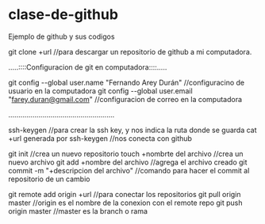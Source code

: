 # clase-de-github
Ejemplo de github y sus codigos 


git clone +url //para descargar un repositorio de github a mi computadora.

.....::::Configuracion de git en computadora::::.....

git config --global user.name "Fernando Arey Durán"	//configuracino de usuario en la computadora
git config --global user.email "farey.duran@gmail.com"	//configuracion de correo en la computadora

.....................................................


ssh-keygen //para crear la ssh key, y nos indica la ruta donde se guarda 
cat +url generada por ssh-keygen 	//nos conecta con github

git init 	//crea un nuevo repositorio
touch +nombrte del archivo 	//crea un nuevo archivo 
git add +nombre del archivo 	//agrega el archivo creado
git commit -m "+descripcion del archivo"	//comando para hacer el commit al repositorio de un cambio

git remote add origin +url	//para conectar los repositorios
git pull origin master		//origin es el nombre de la conexion con el remote repo	
git push origin master		//master es la branch o rama

